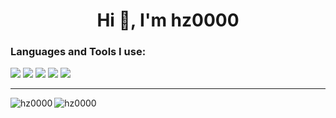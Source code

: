 <h1 align="center">Hi 👋, I'm hz0000</h1>




<h3>Languages and Tools I use:</h3>
<a href="https://developer.mozilla.org/en-US/docs/Web/JavaScript"><img src="https://img.shields.io/badge/JavaScript-F7DF1E?style=for-the-badge&logo=javascript&logoColor=black"/></a>
<a href="https://developer.mozilla.org/en-US/docs/Web/Guide/HTML/HTML5"><img src="https://img.shields.io/badge/HTML5-E34F26?style=for-the-badge&logo=html5&logoColor=white"/></a>
<a href="https://developer.mozilla.org/en-US/docs/Web/CSS"><img src="https://img.shields.io/badge/CSS3-1572B6?style=for-the-badge&logo=css3&logoColor=white"/></a>
<a href="https://nodejs.org/en/"><img src="https://img.shields.io/badge/Node.js-43853D?style=for-the-badge&logo=node.js&logoColor=white"/></a>
<a href="https://code.visualstudio.com/"><img src="https://img.shields.io/badge/Visual_Studio_Code-0078D4?style=for-the-badge&logo=visual%20studio%20code&logoColor=white"/></a>


----


<p><img align="left" src="https://github-readme-stats.vercel.app/api/top-langs?username=hz0000&show_icons=true&locale=en&layout=compact" alt="hz0000" /></p>
<p><img align="left" src="https://github-readme-stats.vercel.app/api?username=hz0000&show_icons=true&locale=en" alt="hz0000" /></p>

